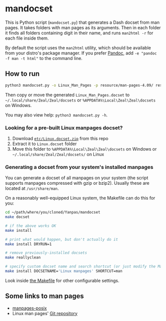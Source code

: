 # mandocset

This is Python script (`mandocset.py`) that generates a Dash docset from man pages. It takes folders with man pages as its arguments. Then in each folder it finds all folders containing digit in their name, and runs `man2html -r` for each file inside them.

By default the script uses the `man2html` utility, which should be available from your distro's package manager. If you prefer [Pandoc][1], add `-e "pandoc -f man -t html"` to the command line.

## How to run

```bash
python3 mandocset.py -o Linux_Man_Pages -p resource/man-pages-4.09/ resource/man-pages-posix-2013-a/ -i etc/tux.png -I etc/tux@2x.png
```

Then copy or move the generated `Linux_Man_Pages.docset` to `~/.local/share/Zeal/Zeal/docsets` or `%APPDATA%\Local\Zeal\Zeal\docsets` on Windows.

You may also view help: `python3 mandocset.py -h`.

### Looking for a pre-built Linux manpages docset?

1. Download [`etc/Linux.docset.zip`](/blob/master/etc/Linux.docset.zip) from this repo
2. Extract it to `Linux.docset` folder
3. Move this folder to `%APPDATA%\Local\Zeal\Zeal\docsets` on Windows or `~/.local/share/Zeal/Zeal/docsets/` on Linux

### Generating a docset from your system's installed manpages

You can generate a docset of all manpages on your system (the script supports manpages compressed with gzip or bzip2). Usually these are located at `/usr/share/man`.

On a reasonably well-equipped Linux system, the Makefile can do this for you:

```bash
cd ~/path/where/you/cloned/Yanpas/mandocset
make docset

# if the above works OK
make install

# print what would happen, but don't actually do it
make install DRYRUN=1

# remove previously-installed docsets
make reallyclean

# specify custom docset name and search shortcut (or just modify the Makefile)
make install DOCSETNAME='Linux manpages' SHORTCUT=man
```

Look inside [the Makefile](Makefile) for other configurable settings.

## Some links to man pages

* [manpages-posix][2]
* Linux man pages' [Git repository][3]

[1]: https://pandoc.org
[2]: https://launchpad.net/ubuntu/+source/manpages-posix
[3]: https://www.kernel.org/doc/man-pages
